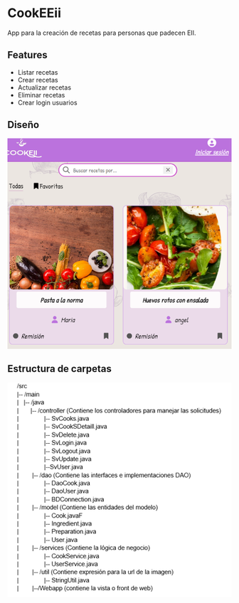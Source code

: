 # CookEEii

App para la creación de recetas para personas que padecen EII.

## Features

- Listar recetas
- Crear recetas
- Actualizar recetas
- Eliminar recetas
- Crear login usuarios

## Diseño

![Designs](./src\main\webapp\images\web.png)

## Estructura de carpetas

![Directorio](./src\main\webapp\images\directory.png)